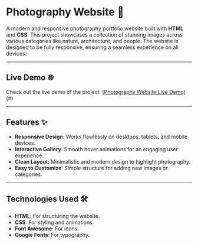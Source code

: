 # Photography Website 🌄

A modern and responsive photography portfolio website built with **HTML** and **CSS**. This project showcases a collection of stunning images across various categories like nature, architecture, and people. The website is designed to be fully responsive, ensuring a seamless experience on all devices.

---

## Live Demo 🌐

Check out the live demo of the project: [[Photography Website Live Demo](https://nouran247.github.io/Photography_Website/)](#) 

---

## Features ✨

- **Responsive Design**: Works flawlessly on desktops, tablets, and mobile devices.
- **Interactive Gallery**: Smooth hover animations for an engaging user experience.
- **Clean Layout**: Minimalistic and modern design to highlight photography.
- **Easy to Customize**: Simple structure for adding new images or categories.

---

## Technologies Used 🛠️

- **HTML**: For structuring the website.
- **CSS**: For styling and animations.
- **Font Awesome**: For icons.
- **Google Fonts**: For typography.

